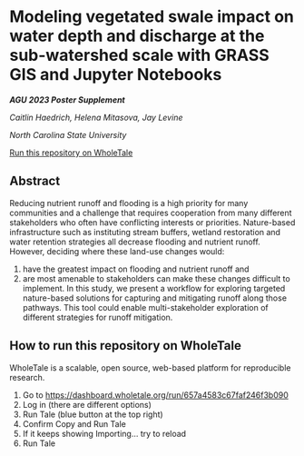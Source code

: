 # Modeling vegetated swale impact on water depth and discharge at the sub-watershed scale with GRASS GIS and Jupyter Notebooks

_**AGU 2023 Poster Supplement**_

_Caitlin Haedrich, Helena Mitasova, Jay Levine_

_North Carolina State University_

[Run this repository on WholeTale](https://dashboard.wholetale.org/run/657a4583c67faf246f3b090)

## Abstract

Reducing nutrient runoff and flooding is a high priority for many communities and a challenge that requires cooperation from many different stakeholders who often have conflicting interests or priorities.
Nature-based infrastructure such as instituting stream buffers, wetland restoration and water retention strategies all decrease flooding and nutrient runoff. However, deciding where these land-use changes would:
1. have the greatest impact on flooding and nutrient runoff and
2. are most amenable to stakeholders can make these changes difficult to implement.
In this study, we present a workflow for exploring targeted nature-based solutions for capturing and mitigating
runoff along those pathways. This tool could enable multi-stakeholder exploration of different strategies for runoff
mitigation.

## How to run this repository on WholeTale
WholeTale is a scalable, open source, web-based platform for reproducible research.

1. Go to https://dashboard.wholetale.org/run/657a4583c67faf246f3b090
2. Log in (there are different options)
3. Run Tale (blue button at the top right)
4. Confirm Copy and Run Tale
5. If it keeps showing Importing... try to reload
6. Run Tale


